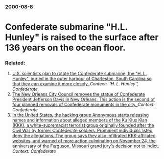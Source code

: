 ### [2000-08-8](/news/2000/08/8/index.md)

# Confederate submarine "H.L. Hunley" is raised to the surface after 136 years on the ocean floor.




### Related:

1. [U.S. scientists plan to rotate the Confederate submarine, the "H. L. Hunley", buried in the outer harbour of Charleston, South Carolina so that they can examine it more closely. ](/news/2010/08/6/u-s-scientists-plan-to-rotate-the-confederate-submarine-the-h-l-hunley-buried-in-the-outer-harbour-of-charleston-south-carolina-so-t.md) _Context: ''H. L. Hunley'', Confederate_
2. [The New Orleans City Council removes the statue of Confederate President Jefferson Davis in New Orleans. This action is the second of four planned removals of Confederate monuments in the city. ](/news/2017/05/11/the-new-orleans-city-council-removes-the-statue-of-confederate-president-jefferson-davis-in-new-orleans-this-action-is-the-second-of-four-p.md) _Context: Confederate_
3. [In the United States, the hacking group Anonymous starts releasing names and information about alleged members of the Ku Klux Klan (KKK), a white-supremacist terrorist group originally founded after the Civil War by former Confederate soldiers. Prominent individuals listed deny the allegations. The group says they also infiltrated KKK-affiliated websites, and warned of more action culminating on November 24, the anniversary of the Ferguson, Missouri grand jury's decision not to indict. ](/news/2015/11/2/in-the-united-states-the-hacking-group-anonymous-starts-releasing-names-and-information-about-alleged-members-of-the-ku-klux-klan-kkk-a.md) _Context: Confederate_
